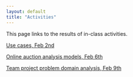 ```yaml
---
layout: default
title: "Activities"
---
```


This page links to the results of in-class activities.

[Use cases, Feb 2nd](https://www.flickr.com/photos/129359763@N05/sets/72157648317033113/)

[Online auction analysis models, Feb 6th](https://www.flickr.com/photos/129359763@N05/sets/72157650719158531/)

[Team project problem domain analysis, Feb 9th](https://www.flickr.com/photos/129359763@N05/sets/72157650314419210/)

